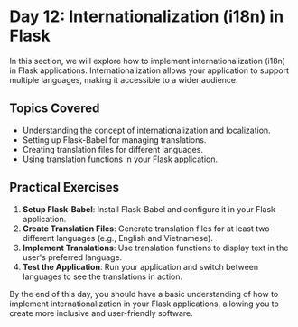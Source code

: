 # Day 12: Internationalization (i18n) in Flask

In this section, we will explore how to implement internationalization (i18n) in Flask applications. Internationalization allows your application to support multiple languages, making it accessible to a wider audience.

## Topics Covered
- Understanding the concept of internationalization and localization.
- Setting up Flask-Babel for managing translations.
- Creating translation files for different languages.
- Using translation functions in your Flask application.

## Practical Exercises
1. **Setup Flask-Babel**: Install Flask-Babel and configure it in your Flask application.
2. **Create Translation Files**: Generate translation files for at least two different languages (e.g., English and Vietnamese).
3. **Implement Translations**: Use translation functions to display text in the user's preferred language.
4. **Test the Application**: Run your application and switch between languages to see the translations in action.

By the end of this day, you should have a basic understanding of how to implement internationalization in your Flask applications, allowing you to create more inclusive and user-friendly software.